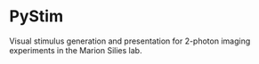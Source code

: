 # PyStim
Visual stimulus generation and presentation for 2-photon imaging experiments in the Marion Silies lab.
